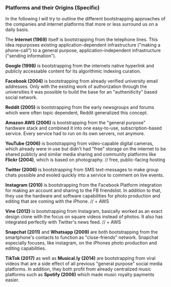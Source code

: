 ### Platforms and their Origins (Specific)

In the following I will try to outline the different bootstrapping approaches of the companies and internet platforms that more or less surround us on a daily basis.


The **Internet (1969)** itself is bootstrapping from the telephone lines. This idea repurposes existing application-dependent infrastructure ("making a phone-call") to a general purpose, application-independent infrastructure ("sending information").    

**Google (1998)** is bootstrapping from the internets native hyperlink  and publicly accessable content for its algorithmic indexing curation.


**Facebook (2004)** is bootstrapping from already verified university email addresses. Only with the existing work of authorization through the universities it was possible to build the base for an "autheniticity" based social network.


**Reddit (2005)** is bootstrapping from the early newsgroups and forums which were often topic dependent, Reddit generalized this concept.


**Amazon AWS (2006)** is bootstrapping from the "general purpose" hardware stack and combined it into one easy-to-use, subscription-based service. Every service had to run on its own servers, not anymore. 


**YouTube (2006)** is bootstrapping from video-capable digital cameras, which already were in use but didn't had "free" storage on the internet to be shared publicly and similar media sharing and community platforms like **Flickr (2004)**, which is based on photography.
// free, public-facing hosting


**Twitter (2006)** is bootstrapping from SMS text-messages to make group chats possible and evoled quickly into a service to comment on live events.


**Instagram (2010)** is bootstrapping from the Facebook Platform integration for making an account and sharing to the FB friendslist. In addition to that, they use the hardware and software capabilities for photo production and editing that are coming with the iPhone.
// + AWS 


**Vine (2012)** is bootstrapping from Instagram, basically worked as an exact design clone with the focus on square videos instead of photos. It also has integrated perfectly with Twitter's news feed.
// + AWS


**Snapchat (2011)** and **Whatsapp (2009)** are both bootstrapping from the smartphone's contacts to function as "close-friends" network. Snapchat especially focuses, like instagram, on the iPhones photo production and editing capabilities.


**TikTok (2017)** as well as **Musical.ly (2014)** are bootstrapping from viral videos that are a side effect of all previous "general purpose" social media platforms. In addition, they both profit from already centralized music platforms such as **Spotify (2006)** which made music royalty payments easier.

